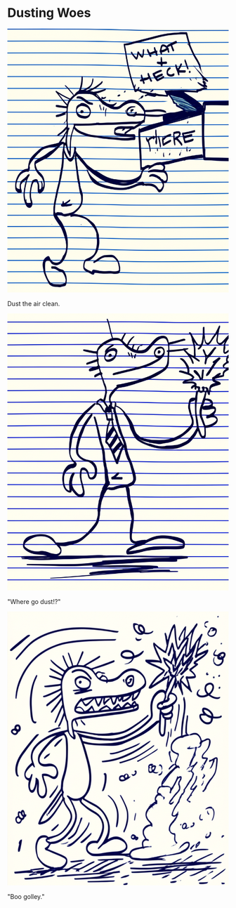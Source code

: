 # Dusting Woes

![Garrey Goosey holds a feather duster, looking ready to clean a surface.](dusting-1.png)

Dust the air clean.

![Garrey Goosey looks confused as dust particles fly around him from the duster.](dusting-2.png)

"Where go dust!?"

![Garrey Goosey angrily throws the duster, surrounded by a cloud of dust.](dusting-3.png)

"Boo golley."